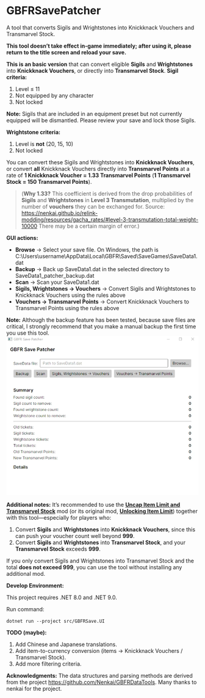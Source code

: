 # GBFRSavePatcher

A tool that converts Sigils and Wrightstones into Knickknack Vouchers and Transmarvel Stock.



**This tool doesn’t take effect in-game immediately; after using it, please return to the title screen and reload your save.**



**This is an basic version** that can convert eligible **Sigils** and **Wrightstones** into **Knickknack Vouchers**, or directly into **Transmarvel Stock**.
**Sigil criteria:**

1. Level ≤ 11
2. Not equipped by any character
3. Not locked

**Note:** Sigils that are included in an equipment preset but not currently  equipped will be dismantled. Please review your save and lock those  Sigils.





**Wrightstone criteria:**

1. Level is **not** (20, 15, 10)
2. Not locked

You can convert these Sigils and Wrightstones into **Knickknack Vouchers**, or convert **all** Knickknack Vouchers directly into **Transmarvel Points** at a rate of **1 Knickknack Voucher = 1.33 Transmarvel Points** (**1 Transmarvel Stock = 150 Transmarvel Points**).

> (**Why 1.33?**
> This coefficient is derived from the drop probabilities of **Sigils** and **Wrightstones** in **Level 3 Transmutation**, multiplied by the number of **vouchers** they can be exchanged for.
> Source: https://nenkai.github.io/relink-modding/resources/gacha_rates/#level-3-transmutation-total-weight-10000
> There may be a certain margin of error.)





**GUI actions:**

- **Browse** → Select your save file. On Windows, the path is C:\Users\username\AppData\Local\GBFR\Saved\SaveGames\SaveData1.dat
- **Backup** → Back up SaveData1.dat in the selected directory to SaveData1_patcher_backup.dat
- **Scan** → Scan your SaveData1.dat
- **Sigils, Wrightstones → Vouchers** → Convert Sigils and Wrightstones to Knickknack Vouchers using the rules above
- **Vouchers → Transmarvel Points** → Convert Knickknack Vouchers to Transmarvel Points using the rules above


**Note:** Although the backup feature has been tested, because save files are  critical, I strongly recommend that you make a manual backup the first  time you use this tool.
![img](./README.assets/538-1753953596-947657509.png)


**Additional notes:**
It’s recommended to use the [**Uncap Item Limit and Transmarvel Stock**](https://www.nexusmods.com/granbluefantasyrelink/mods/528) mod (or its original mod, **[Unlocking Item Limit](https://www.nexusmods.com/granbluefantasyrelink/mods/83)**) together with this tool—especially for players who:

1. Convert **Sigils** and **Wrightstones** into **Knickknack Vouchers**, since this can push your voucher count well beyond **999**.
2. Convert **Sigils** and **Wrightstones** into **Transmarvel Stock**, and your **Transmarvel Stock** exceeds **999**.

If you only convert Sigils and Wrightstones into Transmarvel Stock and the total **does not exceed 999**, you can use the tool without installing any additional mod.



**Develop Environment:**

This project requires .NET 8.0 and .NET 9.0.

Run command:

```
dotnet run --project src/GBFRSave.UI
```



**TODO (maybe):**

1. Add Chinese and Japanese translations.
2. Add item-to-currency conversion (items → Knickknack Vouchers / Transmarvel Stock).
3. Add more filtering criteria.





**Acknowledgments:**
The data structures and parsing methods are derived from the project https://github.com/Nenkai/GBFRDataTools. Many thanks to nenkai for the project.